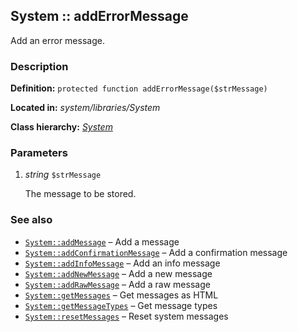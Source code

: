
System :: addErrorMessage
-------------------------------------------

Add an error message.


### Description ###

**Definition:** `protected function addErrorMessage($strMessage)`

**Located in:** *system/libraries/System*

**Class hierarchy:** *[System](../System.md)*


### Parameters ###

1. *string* `$strMessage`

	The message to be stored.


### See also ###

- [`System::addMessage`](addMessage.md) – Add a message
- [`System::addConfirmationMessage`](addConfirmationMessage.md) – Add a confirmation message
- [`System::addInfoMessage`](addInfoMessage.md) – Add an info message
- [`System::addNewMessage`](addNewMessage.md) – Add a new message
- [`System::addRawMessage`](addRawMessage.md) – Add a raw message
- [`System::getMessages`](getMessages.md) – Get messages as HTML
- [`System::getMessageTypes`](getMessageTypes.md) – Get message types
- [`System::resetMessages`](resetMessages.md) – Reset system messages
